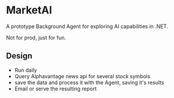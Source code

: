 # MarketAI

A prototype Background Agent for exploring AI capabilities in .NET.

Not for prod, just for fun. 

## Design

- Run daily
- Query Alphavantage news api for several stock symbols
- save the data and process it with the Agent, saving it's results
- Email or serve the resulting report